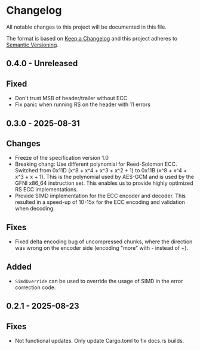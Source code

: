 # Changelog

All notable changes to this project will be documented in this file.

The format is based on [Keep a Changelog](http://keepachangelog.com/en/1.0.0/)
and this project adheres to [Semantic Versioning](https://semver.org/spec/v2.0.0.html).

## 0.4.0 - Unreleased

## Fixed

- Don't trust MSB of header/trailer without ECC
- Fix panic when running RS on the header with 11 errors

## 0.3.0 - 2025-08-31

## Changes

- Freeze of the specification version 1.0
- Breaking chang: Use different polynomial for Reed-Solomon ECC. Switched from 0x11D (x^8 + x^4 + x^3 + x^2 + 1) to
  0x11B (x^8 + x^4 + x^3 + x + 1). This is the polynomial used by AES-GCM and is used by the GFNI
  x86_64 instruction set. This enables us to provide highly optimized RS ECC implementations.
- Provide SIMD implementation for the ECC encoder and decoder. This resulted in a speed-up of 10-15x for the ECC
  encoding and validation when decoding.

## Fixes

- Fixed delta encoding bug of uncompressed chunks, where the direction was wrong on the encoder side (encoding "more"
  with - instead of +).

## Added

- `SimdOverride` can be used to override the usage of SIMD in the error correction code.

## 0.2.1 - 2025-08-23

## Fixes

- Not functional updates. Only update Cargo.toml to fix docs.rs builds.
